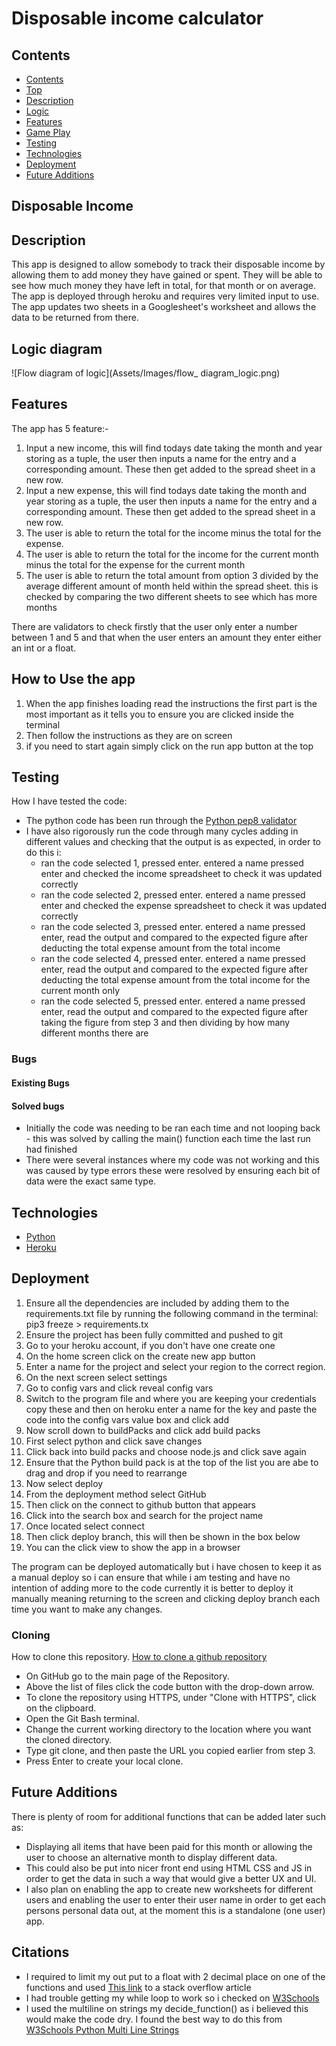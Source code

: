 # Disposable income calculator

## Contents

* [Contents](#contents)
* [Top](#Disposable-Income)
* [Description](#description)
* [Logic](#Logic-diagram)
* [Features](#features)
* [Game Play](#game-play)
* [Testing](#testing)
* [Technologies](#technologies)
* [Deployment](#deployment)
* [Future Additions](#future-additions)

## Disposable Income

## Description

This app is designed to allow somebody to track their disposable income by allowing them to add money they have gained or spent. They will be able to see how much money they have left in total, for that month or on average. 
The app is deployed through heroku and requires very limited input to use. The app updates two sheets in a Googlesheet's worksheet and allows the data to be returned from there.

## Logic diagram

![Flow diagram of logic](Assets/Images/flow_ diagram_logic.png)

## Features

The app has 5 feature:-
1. Input a new income, this will find todays date taking the month and year storing as a tuple, the user then inputs a name for the entry and a corresponding amount. These then get added to the spread sheet in a new row.
2. Input a new expense, this will find todays date taking the month and year storing as a tuple, the user then inputs a name for the entry and a corresponding amount. These then get added to the spread sheet in a new row.
3. The user is able to return the total for the income minus the total for the expense.
4. The user is able to return the total for the income for the current month minus the total for the expense for the current month
5. The user is able to return the total amount from option 3 divided by the average different amount of month held within the spread sheet. this is checked by comparing the two different sheets to see which has more months

There are validators to check firstly that the user only enter a number between 1 and 5 and that when the user enters an amount they enter either an int or a float.

## How to Use the app

1. When the app finishes loading read the instructions the first part is the most important as it tells you to ensure you are clicked inside the terminal
2. Then follow the instructions as they are on screen
3. if you need to start again simply click on the run app button at the top

## Testing

How I have tested the code:
* The python code has been run through the [Python pep8 validator](http://pep8online.com/)
* I have also rigorously run the code through many cycles adding in different values and checking that the output is as expected, in order to do this i:
    * ran the code selected 1, pressed enter. entered a name pressed enter and checked the income spreadsheet to check it was updated correctly
    * ran the code selected 2, pressed enter. entered a name pressed enter and checked the expense spreadsheet to check it was updated correctly
    * ran the code selected 3, pressed enter. entered a name pressed enter, read the output and compared to the expected figure after deducting the total expense amount from the total income
    * ran the code selected 4, pressed enter. entered a name pressed enter, read the output and compared to the expected figure after deducting the total expense amount from the total income for the current month only
    * ran the code selected 5, pressed enter. entered a name pressed enter, read the output and compared to the expected figure after taking the figure from step 3 and then dividing by how many different months there are 

### Bugs

#### Existing Bugs

#### Solved bugs

* Initially the code was needing to be ran each time and not looping back - this was solved by calling the main() function each time the last run had finished
* There were several instances where my code was not working and this was caused by type errors these were resolved by ensuring each bit of data were the exact same type.

## Technologies

* [Python](https://en.wikipedia.org/wiki/Python_(programming_language))
* [Heroku](https://en.wikipedia.org/wiki/Heroku)


## Deployment

1. Ensure all the dependencies are included by adding them to the requirements.txt file by running the following command in the terminal: pip3 freeze > requirements.tx
2. Ensure the project has been fully committed and pushed to git 
3. Go to your heroku account, if you don't have one create one
4. On the home screen click on the create new app button
5. Enter a name for the project and select your region to the correct region.
6. On the next screen select settings
7. Go to config vars and click reveal config vars
8. Switch to the program file and where you are keeping your credentials copy these and then on heroku enter a name for the key and paste the code into the config vars value box and click add
9. Now scroll down to buildPacks and click add build packs
10. First select python and click save changes
11. Click back into build packs and choose node.js and click save again
12. Ensure that the Python  build pack is at the top of the list you are abe to drag and drop if you need to rearrange
13. Now select deploy
14. From the deployment method select GitHub
15. Then click on the connect to github button that appears
16. Click into the search box and search for the project name
16. Once located select connect
17. Then click deploy branch, this will then be shown in the box below
18. You can the click view to show the app in a browser

The program can be deployed automatically but i have chosen to keep it as a manual deploy so i can ensure that while i am testing and have no intention of adding more to the code currently it is better to deploy it manually meaning returning to the screen and clicking deploy branch each time you want to make any changes.

### Cloning

How to clone this repository. [How to clone a github repository](https://docs.github.com/en/github/creating-cloning-and-archiving-repositories/cloning-a-repository-from-github/cloning-a-repository)

* On GitHub go to the main page of the Repository.
* Above the list of files click the code button with the drop-down arrow.
* To clone the repository using HTTPS, under "Clone with HTTPS", click on the clipboard.
* Open the Git Bash terminal.
* Change the current working directory to the location where you want the cloned directory.
* Type git clone, and then paste the URL you copied earlier from step 3.
* Press Enter to create your local clone.

## Future Additions

There is plenty of room for additional functions that can be added later such as:
* Displaying all items that have been paid for this month or allowing the user to choose an alternative month to display different data.
* This could also be put into nicer front end using HTML CSS and JS in order to get the data in such a way that would give a better UX and UI.
* I also plan on enabling the app to create new worksheets for different users and enabling the user to enter their user name in order to get each persons personal data out, at the moment this is a standalone (one user) app.

## Citations

* I required to limit my out put to a float with 2 decimal place on one of the functions and used [This link](https://stackoverflow.com/questions/20457038/how-to-round-to-2-decimals-with-python) to a stack overflow article
* I had trouble getting my while loop to work so i checked on [W3Schools](https://www.w3schools.com/python/python_while_loops.asp)
* I used the multiline on strings my decide_function() as i believed this would make the code dry. I found the best way to do this from [W3Schools Python Multi Line Strings](https://www.w3schools.com/python/gloss_python_multi_line_strings.asp)
